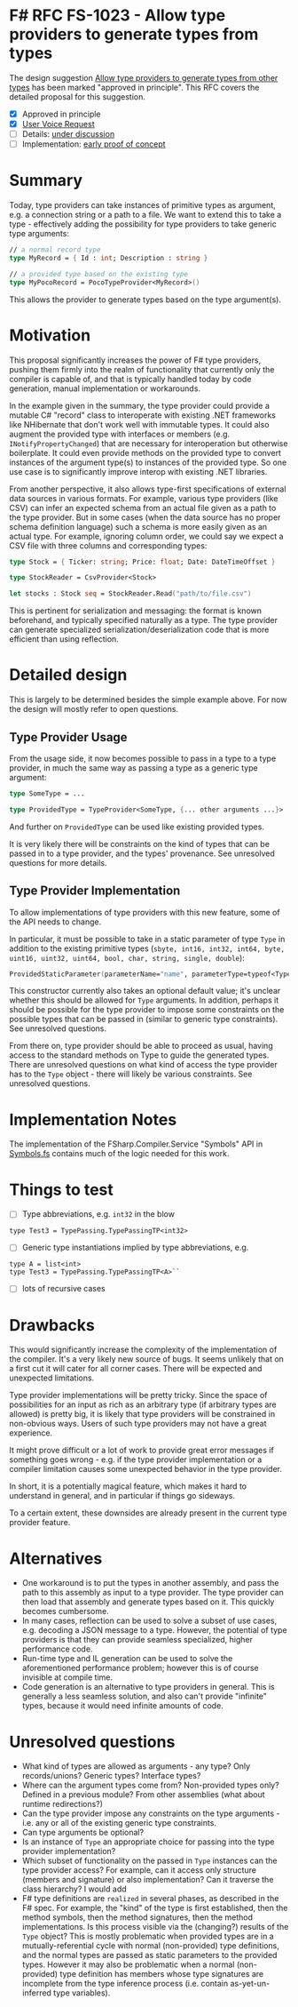 # F# RFC FS-1023 - Allow type providers to generate types from types

The design suggestion [Allow type providers to generate types from other types](https://github.com/fsharp/fslang-suggestions/issues/212) has been marked "approved in principle".
This RFC covers the detailed proposal for this suggestion.

* [x] Approved in principle
* [x] [User Voice Request](https://github.com/fsharp/fslang-suggestions/issues/212)
* [ ] Details: [under discussion](https://github.com/fsharp/FSharpLangDesign/issues/125)
* [ ] Implementation: [early proof of concept](https://github.com/colinbull/visualfsharp/tree/rfc/fs-1023-type-providers)

# Summary
[summary]: #summary

Today, type providers can take instances of primitive types as argument, e.g. a connection string or a path to a file. We want to extend this to take a type - effectively adding the possibility for type providers to take generic type arguments:

```fsharp
// a normal record type
type MyRecord = { Id : int; Description : string }

// a provided type based on the existing type
type MyPocoRecord = PocoTypeProvider<MyRecord>()
```
This allows the provider to generate types based on the type argument(s).

# Motivation
[motivation]: #motivation

This proposal significantly increases the power of F# type providers, pushing them firmly into the realm of functionality that currently only the compiler is capable of, and that is typically handled today by code generation, manual implementation or workarounds.

In the example given in the summary, the type provider could provide a mutable C# "record" class to interoperate with existing .NET frameworks  like NHibernate that don't work well with immutable types. It could also augment the provided type with interfaces or members (e.g. `INotifyPropertyChanged`) that are necessary for interoperation but otherwise boilerplate. It could even provide methods on the provided type to convert instances of the argument type(s) to instances of the provided type. So one use case is to significantly improve interop with existing .NET libraries.

From another perspective, it also allows type-first specifications of external data sources in various formats. For example, various type providers (like CSV) can infer an expected schema from an actual file given as a path to the type provider. But in some cases (when the data source has no proper schema definition language) such a schema is more easily given as an actual type. For example, ignoring column order, we could say we expect a CSV file with three columns and corresponding types:

```fsharp
type Stock = { Ticker: string; Price: float; Date: DateTimeOffset }

type StockReader = CsvProvider<Stock>

let stocks : Stock seq = StockReader.Read("path/to/file.csv")
```
This is pertinent for serialization and messaging: the format is known beforehand, and typically specified naturally as a type. The type provider can generate specialized serialization/deserialization code that is more efficient than using reflection.

# Detailed design
[design]: #detailed-design

This is largely to be determined besides the simple example above. For now the design will mostly refer to open questions.

## Type Provider Usage

From the usage side, it now becomes possible to pass in a type to a type provider, in much the same way as passing a type as a generic type argument:

```fsharp
type SomeType = ...

type ProvidedType = TypeProvider<SomeType, {... other arguments ...}>
```
And further on `ProvidedType` can be used like existing provided types.

It is very likely there will be constraints on the kind of types that can be passed in to a type provider, and the types' provenance. See unresolved questions for more details.

## Type Provider Implementation

To allow implementations of type providers with this new feature, some of the API needs to change.

In particular, it must be possible to take in a static parameter of type `Type` in addition to the existing primitive types (`sbyte, int16, int32, int64, byte, uint16, uint32, uint64, bool, char, string, single, double`):

```fsharp
ProvidedStaticParameter(parameterName="name", parameterType=typeof<Type>)
```

This constructor currently also takes an optional default value; it's unclear whether this should be allowed for `Type` arguments. In addition, perhaps it should be possible for the type provider to impose some constraints on the possible types that can be passed in (similar to generic type constraints). See unresolved questions.

From there on, type provider should be able to proceed as usual, having access to the standard methods on Type to guide the generated types. There are unresolved questions on what kind of access the type provider has to the `Type` object - there will likely be various constraints. See unresolved questions.

# Implementation Notes

The implementation of the FSharp.Compiler.Service "Symbols" API in [Symbols.fs](https://github.com/fsharp/FSharp.Compiler.Service/blob/master/src/fsharp/vs/Symbols.fs) contains much of the logic needed for this work.

# Things to test

* [ ] Type abbreviations, e.g. ``int32`` in the blow

```
type Test3 = TypePassing.TypePassingTP<int32>
```

* [ ] Generic type instantiations implied by type abbreviations, e.g. 

```
type A = list<int>
type Test3 = TypePassing.TypePassingTP<A>``
```

* [ ] lots of recursive cases

# Drawbacks
[drawbacks]: #drawbacks

This would significantly increase the complexity of the implementation of the compiler. It's a very likely new source of bugs. It seems unlikely that on a first cut it will cater for all corner cases. There will be expected and unexpected limitations.

Type provider implementations will be pretty tricky. Since the space of possibilities for an input as rich as an arbitrary type (if arbitrary types are allowed) is pretty big, it is likely that  type providers will be constrained in non-obvious ways. Users of such type providers may not have a great experience.

It might prove difficult or a lot of work to provide great error messages if something goes wrong - e.g. if the type provider implementation or a compiler limitation causes some unexpected behavior in the type provider.

In short, it is a potentially magical feature, which makes it hard to understand in general, and in particular if things go sideways.

To a certain extent, these downsides are already present in the current type provider feature.

# Alternatives
[alternatives]: #alternatives

* One workaround is to put the types in another assembly, and pass the path to this assembly as input to a type provider. The type provider can then load that assembly and generate types based on it. This quickly becomes cumbersome.
* In many cases, reflection can be used to solve a subset of use cases, e.g. decoding a JSON message to a type. However, the potential of type providers is that they can provide seamless specialized, higher performance code.
* Run-time type and IL generation can be used to solve the aforementioned performance problem; however this is of course invisible at compile time.
* Code generation is an alternative to type providers in general. This is generally a less seamless solution, and also can't provide "infinite" types, because it would need infinite amounts of code.

# Unresolved questions
[unresolved]: #unresolved-questions

* What kind of types are allowed as arguments - any type? Only records/unions? Generic types? Interface types?
* Where can the argument types come from? Non-provided types only? Defined in a previous module? From other assemblies (what about runtime redirections?)
* Can the type provider impose any constraints on the type arguments - i.e. any or all of the existing generic type constraints.
* Can type arguments be optional?
* Is an instance of `Type` an appropriate choice for passing into the type provider implementation?
* Which subset of functionality on the passed in `Type` instances can the type provider access? For example, can it access only structure (members and signature) or also implementation? Can it traverse the class hierarchy?
I would add 
* F# type definitions are ``realized`` in several phases, as described in the F# spec.  For example, the "kind" of the type is first established, then the method symbols, then the method signatures, then the method implementations.  Is this process visible via the (changing?) results of the ``Type`` object?  This is mostly problematic when provided types are in a mutually-referential cycle with normal (non-provided) type definitions, and the normal types are passed as static parameters to the provided types.  However it may also be problematic when a normal (non-provided) type definition has members whose type signatures are incomplete from the type inference process (i.e. contain as-yet-un-inferred type variables).


